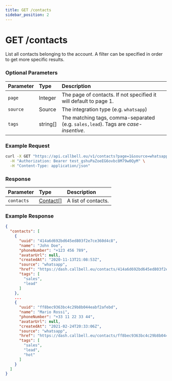 ```yaml
---
title: GET /contacts
sidebar_position: 2
---
```


# GET /contacts

List all contacts belonging to the account. A filter can be specified in order to get more specific results.

### Optional Parameters

| Parameter | Type     | Description                                                                        |
| :-------- | :------- | :--------------------------------------------------------------------------------- |
| `page`    | Integer  | The page of contacts. If not specified it will default to page 1.                  |
| `source`  | Source   | The integration type (e.g. `whatsapp`)                                             |
| `tags`    | string[] | The matching tags, comma-separated (e.g. `sales,lead`). Tags are _case-insentive_. |

### Example Request

```bash title=request.sh
curl -X GET "https://api.callbell.eu/v1/contacts?page=1&source=whatsapp&tags=sales,lead" \
  -H "Authorization: Bearer test_gshuPaZoeEG6ovbc8M79w0QyM" \
  -H "Content-Type: application/json"
```

### Response

| Parameter  | Type                                             | Description         |
| :--------- | :----------------------------------------------- | :------------------ |
| `contacts` | [Contact[]](/api_reference/object_types/contact) | A list of contacts. |

### Example Response

```json title=response.json
{
  "contacts": [
    {
      "uuid": "414a6d692bd645ed803f2e7ce360d4c8",
      "name": "John Doe",
      "phoneNumber": "+123 456 789",
      "avatarUrl": null,
      "createdAt": "2020-11-13T21:08:53Z",
      "source": "whatsapp",
      "href": "https://dash.callbell.eu/contacts/414a6d692bd645ed803f2e7ce360d4c8",
      "tags": [
        "sales",
        "lead"
      ]
    },
    ...
    {
      "uuid": "ff8bec9363bc4c29b8b044eabf2afebd",
      "name": "Mario Rossi",
      "phoneNumber": "+33 11 22 33 44",
      "avatarUrl": null,
      "createdAt": "2021-02-24T20:33:06Z",
      "source": "whatsapp",
      "href": "https://dash.callbell.eu/contacts/ff8bec9363bc4c29b8b044eabf2afebd",
      "tags": [
        "sales",
        "lead",
        "hot"
      ]
    }
  ]
}
```
